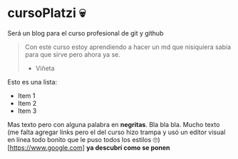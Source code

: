 # cursoPlatzi 💀
Será un blog para el curso profesional de git y github
>Con este curso estoy aprendiendo a hacer un md que nisiquiera sabía para que sirve pero ahora ya se.
> - Viñeta

Esto es una lista:
* Item 1
* Item 2
* Item 3

Mas texto pero con alguna palabra en **negritas**. Bla bla bla. Mucho texto (me falta agregar links pero el del curso hizo trampa y usó un editor visual en línea todo bonito que le puso todos los estilos 🙄) [https://www.google.com] **ya descubrí como se ponen**